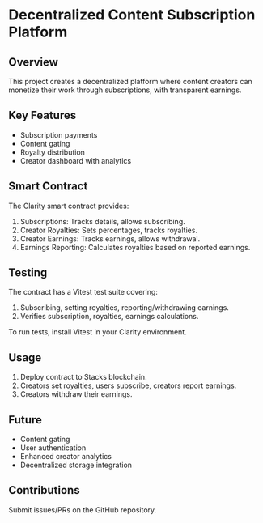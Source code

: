 # Decentralized Content Subscription Platform

## Overview
This project creates a decentralized platform where content creators can monetize their work through subscriptions, with transparent earnings.

## Key Features
- Subscription payments
- Content gating
- Royalty distribution
- Creator dashboard with analytics

## Smart Contract
The Clarity smart contract provides:
1. Subscriptions: Tracks details, allows subscribing.
2. Creator Royalties: Sets percentages, tracks royalties.
3. Creator Earnings: Tracks earnings, allows withdrawal.
4. Earnings Reporting: Calculates royalties based on reported earnings.

## Testing
The contract has a Vitest test suite covering:
1. Subscribing, setting royalties, reporting/withdrawing earnings.
2. Verifies subscription, royalties, earnings calculations.

To run tests, install Vitest in your Clarity environment.

## Usage
1. Deploy contract to Stacks blockchain.
2. Creators set royalties, users subscribe, creators report earnings.
3. Creators withdraw their earnings.

## Future
- Content gating
- User authentication
- Enhanced creator analytics
- Decentralized storage integration

## Contributions
Submit issues/PRs on the GitHub repository.
